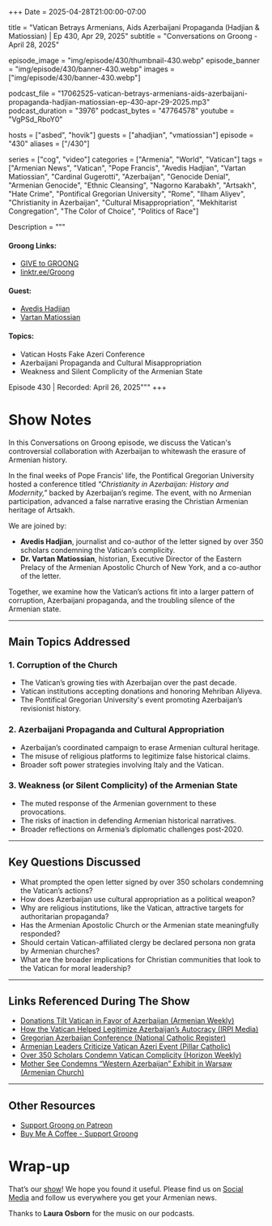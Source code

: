 +++
Date = 2025-04-28T21:00:00-07:00

title = "Vatican Betrays Armenians, Aids Azerbaijani Propaganda (Hadjian & Matiossian) | Ep 430, Apr 29, 2025"
subtitle = "Conversations on Groong - April 28, 2025"

episode_image = "img/episode/430/thumbnail-430.webp"
episode_banner = "img/episode/430/banner-430.webp"
images = ["img/episode/430/banner-430.webp"]

podcast_file = "17062525-vatican-betrays-armenians-aids-azerbaijani-propaganda-hadjian-matiossian-ep-430-apr-29-2025.mp3"
podcast_duration = "3976"
podcast_bytes = "47764578"
youtube = "VgPSd_RboY0"

hosts = ["asbed", "hovik"]
guests = ["ahadjian", "vmatiossian"]
episode = "430"
aliases = ["/430"]

series = ["cog", "video"]
categories = ["Armenia", "World", "Vatican"]
tags = ["Armenian News", "Vatican", "Pope Francis", "Avedis Hadjian", "Vartan Matiossian", "Cardinal Gugerotti", "Azerbaijan", "Genocide Denial", "Armenian Genocide", "Ethnic Cleansing", "Nagorno Karabakh", "Artsakh", "Hate Crime", "Pontifical Gregorian University", "Rome", "Ilham Aliyev", "Christianity in Azerbaijan", "Cultural Misappropriation", "Mekhitarist Congregation", "The Color of Choice", "Politics of Race"]

Description = """

#### Groong Links:
* [GIVE to GROONG](https://podcasts.groong.org/donate)
* [linktr.ee/Groong](https://linktr.ee/groong)

#### Guest:
* [Avedis Hadjian](/guest/ahadjian)
* [Vartan Matiossian](/guest/vmatiossian)

#### Topics:
* Vatican Hosts Fake Azeri Conference
* Azerbaijani Propaganda and Cultural Misappropriation
* Weakness and Silent Complicity of the Armenian State

Episode 430 | Recorded: April 26, 2025"""
+++

# Show Notes

In this Conversations on Groong episode, we discuss the Vatican's controversial collaboration with Azerbaijan to whitewash the erasure of Armenian history.

In the final weeks of Pope Francis' life, the Pontifical Gregorian University hosted a conference titled *"Christianity in Azerbaijan: History and Modernity,"* backed by Azerbaijan’s regime. The event, with no Armenian participation, advanced a false narrative erasing the Christian Armenian heritage of Artsakh.

We are joined by:
- **Avedis Hadjian**, journalist and co-author of the letter signed by over 350 scholars condemning the Vatican’s complicity.
- **Dr. Vartan Matiossian**, historian, Executive Director of the Eastern Prelacy of the Armenian Apostolic Church of New York, and a co-author of the letter.

Together, we examine how the Vatican’s actions fit into a larger pattern of corruption, Azerbaijani propaganda, and the troubling silence of the Armenian state.

---

## Main Topics Addressed

### 1. Corruption of the Church
- The Vatican’s growing ties with Azerbaijan over the past decade.
- Vatican institutions accepting donations and honoring Mehriban Aliyeva.
- The Pontifical Gregorian University's event promoting Azerbaijan’s revisionist history.

### 2. Azerbaijani Propaganda and Cultural Appropriation
- Azerbaijan’s coordinated campaign to erase Armenian cultural heritage.
- The misuse of religious platforms to legitimize false historical claims.
- Broader soft power strategies involving Italy and the Vatican.

### 3. Weakness (or Silent Complicity) of the Armenian State
- The muted response of the Armenian government to these provocations.
- The risks of inaction in defending Armenian historical narratives.
- Broader reflections on Armenia’s diplomatic challenges post-2020.

---

## Key Questions Discussed

- What prompted the open letter signed by over 350 scholars condemning the Vatican’s actions?
- How does Azerbaijan use cultural appropriation as a political weapon?
- Why are religious institutions, like the Vatican, attractive targets for authoritarian propaganda?
- Has the Armenian Apostolic Church or the Armenian state meaningfully responded?
- Should certain Vatican-affiliated clergy be declared persona non grata by Armenian churches?
- What are the broader implications for Christian communities that look to the Vatican for moral leadership?

---

## Links Referenced During The Show

- [Donations Tilt Vatican in Favor of Azerbaijan (Armenian Weekly)](https://armenianweekly.com/2024/05/21/donations-tilt-vatican-in-favor-of-azerbaijan/)
- [How the Vatican Helped Legitimize Azerbaijan’s Autocracy (IRPI Media)](https://irpimedia.irpi.eu/en-how-the-vatican-helped-legitimize-the-autocracy-in-azerbaijanen/)
- [Gregorian Azerbaijan Conference (National Catholic Register)](https://www.ncregister.com/commentaries/gregorian-azerbaijan-conference)
- [Armenian Leaders Criticize Vatican Azeri Event (Pillar Catholic)](https://www.pillarcatholic.com/p/armenian-leaders-pan-vatican-azeri)
- [Over 350 Scholars Condemn Vatican Complicity (Horizon Weekly)](https://horizonweekly.ca/en/over-350-scholars-condemn-vaticans-complicity-in-azerbaijans-erasure-of-armenian-heritage/)
- [Mother See Condemns “Western Azerbaijan” Exhibit in Warsaw (Armenian Church)](https://www.armenianchurch.org/en/news/%E2%80%8B%E2%80%8Bmother-see-condemns-the-organization-of-the-western-azerbaijan-exhibition-in-warsaw/11800)

---

## Other Resources

- [Support Groong on Patreon](https://www.patreon.com/ann_groong)
- [Buy Me A Coffee - Support Groong](https://www.buymeacoffee.com/groong)


# Wrap-up

That’s our [show](https://podcasts.groong.org/)! We hope you found it useful. Please find us on [Social Media](https://linktr.ee/groong) and follow us everywhere you get your Armenian news.

Thanks to **Laura Osborn** for the music on our podcasts.

